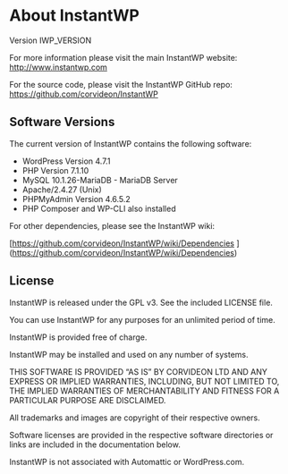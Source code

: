 # About InstantWP

Version IWP_VERSION

For more information please visit the main InstantWP website: [http://www.instantwp.com ](http://www.instantwp.com) 

For the source code, please visit the InstantWP GitHub repo:
[https://github.com/corvideon/InstantWP ](https://github.com/corvideon/InstantWP) 


## Software Versions

The current version of InstantWP contains the following software:

 * WordPress Version 4.7.1
 * PHP Version 7.1.10
 * MySQL 10.1.26-MariaDB - MariaDB Server
 * Apache/2.4.27 (Unix)
 * PHPMyAdmin Version 4.6.5.2
 * PHP Composer and WP-CLI also installed

For other dependencies, please see the InstantWP wiki:

[https://github.com/corvideon/InstantWP/wiki/Dependencies ] (https://github.com/corvideon/InstantWP/wiki/Dependencies)

## License

InstantWP is released under the GPL v3. See the included LICENSE file.

You can use InstantWP for any purposes for an unlimited period of time. 

InstantWP is provided free of charge.

InstantWP may be installed and used on any number of systems.

THIS SOFTWARE IS PROVIDED “AS IS” BY CORVIDEON LTD AND ANY EXPRESS OR IMPLIED WARRANTIES, INCLUDING, BUT NOT LIMITED TO, THE IMPLIED WARRANTIES OF MERCHANTABILITY AND FITNESS FOR A PARTICULAR PURPOSE ARE DISCLAIMED.

All trademarks and images are copyright of their respective owners.

Software licenses are provided in the respective software directories or links are included in the documentation below.

InstantWP is not associated with Automattic or WordPress.com.

